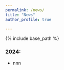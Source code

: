 ```yaml
---
permalink: /news/
title: "News"
author_profile: true

---
```


{% include base_path %}

### **2024:**

* nnn
